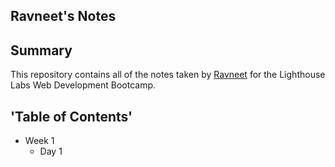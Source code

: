 ## Ravneet's Notes
## Summary 
This repository contains all of the notes taken by [Ravneet](https://github.com/sonder03) for the Lighthouse Labs Web Development Bootcamp.
##  'Table of Contents' 
* Week 1
  * Day 1
